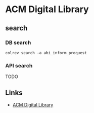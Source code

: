 # ACM Digital Library

## search

### DB search

```
colrev search -a abi_inform_proquest
```

### API search

TODO

## Links

- [ACM Digital Library](https://dl.acm.org/)
